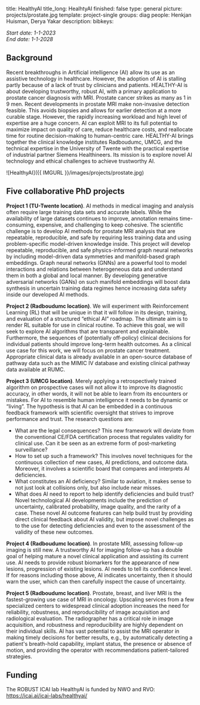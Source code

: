 title: HealthyAI
title_long: HealhtyAI
finished: false
type: general
picture: projects/prostate.jpg
template: project-single
groups: diag
people: Henkjan Huisman, Derya Yakar
description: 
bibkeys: 

*Start date: 1-1-2023* <br>
*End date: 1-1-2028*

## Background

Recent breakthroughs in Artificial intelligence (AI) allow its use as an assistive technology in healthcare. However, the adoption of AI is stalling partly because of a lack of trust by clinicians and patients. HEALTHY-AI is about developing trustworthy, robust AI, with a primary application to prostate cancer diagnosis with MRI. Prostate cancer strikes as many as 1 in 9 men. Recent developments in prostate MRI make non-invasive detection feasible. This avoids biopsies and allows for earlier detection at a more curable stage. However, the rapidly increasing workload and high level of expertise are a huge concern. AI can exploit MRI to its full potential to maximize impact on quality of care, reduce healthcare costs, and reallocate time for routine decision-making to human-centric care. HEALTHY-AI brings together the clinical knowledge institutes Radboudumc, UMCG, and the technical expertise in the University of Twente with the practical expertise of industrial partner Siemens Healthineers. Its mission is to explore novel AI technology and ethical challenges to achieve trustworthy AI.

![HealthyAI]({{ IMGURL }}/images/projects/prostate.jpg)

## Five collaborative PhD projects

**Project 1 (TU-Twente location)**. AI methods in medical imaging and analysis often require large training data sets and accurate labels. While the availability of large datasets continues to improve, annotation remains time-consuming, expensive, and challenging to keep cohesive. The scientific challenge is to develop AI methods for prostate MRI analysis that are repeatable, reproducible, and safe by requiring less training data and using problem-specific model-driven knowledge inside. This project will develop repeatable, reproducible, and safe physics-informed graph neural networks by including model-driven data symmetries and manifold-based graph embeddings. Graph neural networks (GNNs) are a powerful tool to model interactions and relations between heterogeneous data and understand them in both a global and local manner. By developing generative adversarial networks (GANs) on such manifold embeddings will boost data synthesis in uncertain training data regimes hence increasing data
safety inside our developed AI methods.

**Project 2 (Radboudumc location)**. We will experiment with Reinforcement Learning (RL) that will be unique in that it will follow in its design, training, and evaluation of a structured “ethical AI” roadmap. The ultimate aim is to render RL suitable for use in clinical routine. To achieve this goal, we will seek to explore AI algorithms that are transparent and explainable. Furthermore, the sequences of (potentially off-policy) clinical decisions for individual patients should improve long-term health outcomes. As a clinical use case for this work, we will focus on prostate cancer treatment. Appropriate clinical data is already available in an open-source database of pathway data such as the MIMIC IV database and existing clinical pathway data available at RUMC.

**Project 3 (UMCG location)**. Merely applying a retrospectively trained algorithm on prospective cases will not allow it to improve its diagnostic accuracy, in other words, it will not be able to learn from its encounters or mistakes. For AI to resemble human intelligence it needs to be dynamic or “living”. The hypothesis is that AI can be embedded in a continuous feedback framework with scientific oversight that strives to improve performance and trust. The research questions
are:
* What are the legal consequences? This new framework will deviate from the conventional CE/FDA certification process that regulates validity for clinical use. Can it be seen as an extreme form of post-marketing surveillance?
* How to set up such a framework? This involves novel techniques for the continuous collection of new cases, AI predictions, and outcome data. Moreover, it involves a scientific board that compares and interprets AI deficiencies.
* What constitutes an AI deficiency? Similar to aviation, it makes sense to not just look at collisions only, but also include near misses.
* What does AI need to report to help identify deficiencies and build trust? Novel technological AI developments include the prediction of uncertainty, calibrated probability, image quality, and the rarity of a case. These novel AI outcome features can help build trust by providing direct clinical feedback about AI
validity, but impose novel challenges as to the use for detecting deficiencies and even to the assessment of the validity of these new outcomes.

**Project 4 (Radboudumc location)**. In prostate MRI, assessing follow-up imaging is still new. A trustworthy AI for imaging follow-up has a double goal of helping mature a novel clinical application and assisting its current use. AI needs to provide robust biomarkers for the appearance of new lesions, progression of existing lesions. AI needs to tell its confidence level. If for reasons including those above, AI indicates uncertainty, then it should warn the user, which can then carefully
inspect the cause of uncertainty.

**Project 5 (Radboudumc location)**. Prostate, breast, and liver MRI is the fastest-growing use case of MRI in oncology. Upscaling services from a few specialized centers to widespread clinical adoption increases the need for reliability, robustness, and reproducibility of image acquisition and radiological evaluation. The radiographer has a critical role in image acquisition, and robustness and reproducibility are highly dependent on their individual skills. AI has vast potential
to assist the MRI operator in making timely decisions for better results, e.g., by automatically detecting a patient's breath-hold capability, implant status, the presence or absence of motion, and providing the operator with recommendations patient-tailored strategies.

## Funding
The ROBUST ICAI lab HealthyAI is funded by NWO and RVO: https://icai.ai/icai-labs/healthyai/
